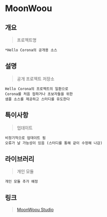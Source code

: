 # MoonWoou

## 개요
> 프로젝트명
``` 
*Hello Corona의 공개용 소스
```

## 설명
> 공개 프로젝트 저장소
```
Hello Corona의 프로젝트의 일환으로
Corona를 처음 접하거나 초보자들을 위한
샘플 소스를 제공하고 스터디를 유도한다
```

## 특이사항
> 업데이트
```
비정기적으로 업데이트 됨
오류가 날 가능성이 있음 (스터디를 통해 같이 수정해 나감)
```

## 라이브러리
> 개인 모듈
```
개인 모듈 추가 예정
```

## 링크
> [MoonWoou Studio](www.seoljoo.com)